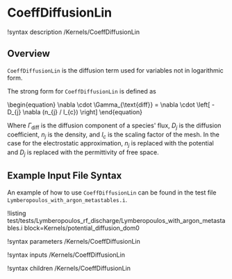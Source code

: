 # CoeffDiffusionLin

!syntax description /Kernels/CoeffDiffusionLin

## Overview

`CoeffDiffusionLin` is the diffusion term used for variables not in logarithmic form.

The strong form for `CoeffDiffusionLin` is defined as

\begin{equation}
\nabla \cdot \Gamma_{\text{diff}} = \nabla \cdot \left[ -D_{j} \nabla (n_{j} / l_{c}) \right]
\end{equation}

Where $\Gamma_{\text{diff}}$ is the diffusion component of a species' flux, $D_{j}$ is the diffusion coefficient, $n_{j}$ is the density, and
$l_{c}$ is the scaling factor of the mesh. In the case for the electrostatic approximation,
$n_{j}$ is replaced with the potential and $D_{j}$ is replaced with the permittivity of free space.

## Example Input File Syntax

An example of how to use `CoeffDiffusionLin` can be found in the
test file `Lymberopoulos_with_argon_metastables.i`.

!listing test/tests/Lymberopoulos_rf_discharge/Lymberopoulos_with_argon_metastables.i block=Kernels/potential_diffusion_dom0

!syntax parameters /Kernels/CoeffDiffusionLin

!syntax inputs /Kernels/CoeffDiffusionLin

!syntax children /Kernels/CoeffDiffusionLin
